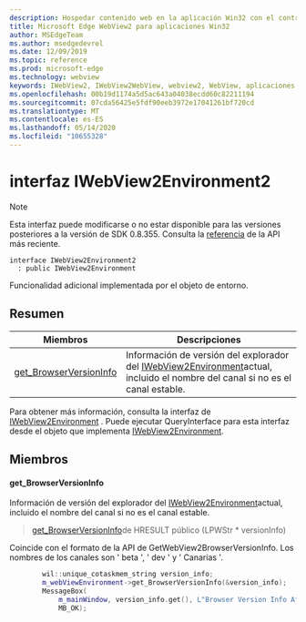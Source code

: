 ```yaml
---
description: Hospedar contenido web en la aplicación Win32 con el control Microsoft Edge WebView2
title: Microsoft Edge WebView2 para aplicaciones Win32
author: MSEdgeTeam
ms.author: msedgedevrel
ms.date: 12/09/2019
ms.topic: reference
ms.prod: microsoft-edge
ms.technology: webview
keywords: IWebView2, IWebView2WebView, webview2, WebView, aplicaciones Win32, Win32, Edge
ms.openlocfilehash: 00b19d1174a5d5ac643a04038ecdd60c82211194
ms.sourcegitcommit: 07cda56425e5fdf90eeb3972e17041261bf720cd
ms.translationtype: MT
ms.contentlocale: es-ES
ms.lasthandoff: 05/14/2020
ms.locfileid: "10655328"
---
```

# interfaz IWebView2Environment2 

> [!NOTE]
> Esta interfaz puede modificarse o no estar disponible para las versiones posteriores a la versión de SDK 0.8.355. Consulta la [referencia](../../../webview2-api-reference.md) de la API más reciente.

```
interface IWebView2Environment2
  : public IWebView2Environment
```

Funcionalidad adicional implementada por el objeto de entorno.

## Resumen

 Miembros                        | Descripciones
--------------------------------|---------------------------------------------
[get_BrowserVersionInfo](#get_browserversioninfo) | Información de versión del explorador del [IWebView2Environment](IWebView2Environment.md)actual, incluido el nombre del canal si no es el canal estable.

Para obtener más información, consulta la interfaz de [IWebView2Environment](IWebView2Environment.md) . Puede ejecutar QueryInterface para esta interfaz desde el objeto que implementa [IWebView2Environment](IWebView2Environment.md).

## Miembros

#### get_BrowserVersionInfo 

Información de versión del explorador del [IWebView2Environment](IWebView2Environment.md)actual, incluido el nombre del canal si no es el canal estable.

> [get_BrowserVersionInfo](#get_browserversioninfo)de HRESULT público (LPWStr * versionInfo)

Coincide con el formato de la API de GetWebView2BrowserVersionInfo. Los nombres de los canales son ' beta ', ' dev ' y ' Canarias '.

```cpp
        wil::unique_cotaskmem_string version_info;
        m_webViewEnvironment->get_BrowserVersionInfo(&version_info);
        MessageBox(
            m_mainWindow, version_info.get(), L"Browser Version Info After WebView Creation",
            MB_OK);
```

